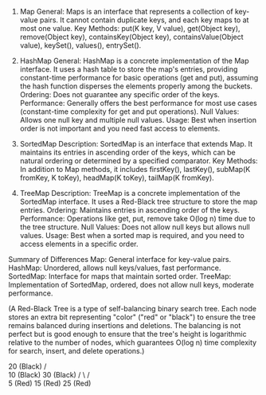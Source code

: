 1. Map
    General: Maps is an interface that represents a collection of key-value pairs. It cannot contain duplicate keys, and each key maps to at most one value.
    Key Methods: put(K key, V value), get(Object key), remove(Object key), containsKey(Object key), containsValue(Object value), keySet(), values(), entrySet().

2. HashMap
    General: HashMap is a concrete implementation of the Map interface. It uses a hash table to store the map's entries, providing constant-time performance for basic operations (get and put), assuming the hash function disperses the elements properly among the buckets.
    Ordering: Does not guarantee any specific order of the keys.
    Performance: Generally offers the best performance for most use cases (constant-time complexity for get and put operations).
    Null Values: Allows one null key and multiple null values.
    Usage: Best when insertion order is not important and you need fast access to elements.

3. SortedMap
    Description: SortedMap is an interface that extends Map. It maintains its entries in ascending order of the keys, which can be natural ordering or determined by a specified comparator.
    Key Methods: In addition to Map methods, it includes firstKey(), lastKey(), subMap(K fromKey, K toKey), headMap(K toKey), tailMap(K fromKey).

4. TreeMap
    Description: TreeMap is a concrete implementation of the SortedMap interface. It uses a Red-Black tree structure to store the map entries.
    Ordering: Maintains entries in ascending order of the keys.
    Performance: Operations like get, put, remove take O(log n) time due to the tree structure.
    Null Values: Does not allow null keys but allows null values.
    Usage: Best when a sorted map is required, and you need to access elements in a specific order.


Summary of Differences
Map: General interface for key-value pairs.
HashMap: Unordered, allows null keys/values, fast performance.
SortedMap: Interface for maps that maintain sorted order.
TreeMap: Implementation of SortedMap, ordered, does not allow null keys, moderate performance.


(A Red-Black Tree is a type of self-balancing binary search tree. Each node stores an extra bit representing "color" ("red" or "black") to ensure the tree remains balanced during insertions and deletions. The balancing is not perfect but is good enough to ensure that the tree's height is logarithmic relative to the number of nodes, which guarantees O(log n) time complexity for search, insert, and delete operations.)

  20 (Black)
       /  \
    10 (Black)  30 (Black)
   /  \    /  
5 (Red)  15 (Red) 25 (Red)
